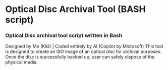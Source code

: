# Optical Disc Archival Tool (BASH script)
### Optical Disc archival tool script written in Bash
Designed by Me (Kliś) | Coded entirely by AI (Copilot by Microsoft)
This tool is designed to create an ISO image of an optical disc for archival purposes. Once the disc is successfully backed up, user can safely dispose of the physical media.
